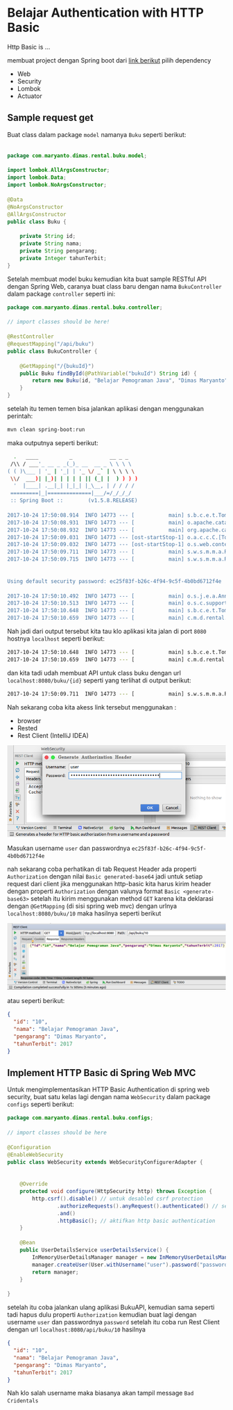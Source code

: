 # Belajar Authentication with HTTP Basic

Http Basic is ...


membuat project dengan Spring boot dari [link berikut](https://start.spring.io) pilih dependency

- Web
- Security
- Lombok
- Actuator

## Sample request get

Buat class dalam package `model` namanya `Buku` seperti berikut:

```java

package com.maryanto.dimas.rental.buku.model;

import lombok.AllArgsConstructor;
import lombok.Data;
import lombok.NoArgsConstructor;

@Data
@NoArgsConstructor
@AllArgsConstructor
public class Buku {

    private String id;
    private String nama;
    private String pengarang;
    private Integer tahunTerbit;
}
```

Setelah membuat model buku kemudian kita buat sample RESTful API dengan Spring Web, caranya buat class baru dengan nama `BukuController` dalam package `controller` seperti ini:

```java
package com.maryanto.dimas.rental.buku.controller;

// import classes should be here!

@RestController
@RequestMapping("/api/buku")
public class BukuController {

    @GetMapping("/{bukuId}")
    public Buku findById(@PathVariable("bukuId") String id) {
        return new Buku(id, "Belajar Pemograman Java", "Dimas Maryanto", 2017);
    }
}
``` 

setelah itu temen temen bisa jalankan aplikasi dengan menggunakan perintah:

```sh
mvn clean spring-boot:run
```

maka outputnya seperti berikut:

```sh
  .   ____          _            __ _ _
 /\\ / ___'_ __ _ _(_)_ __  __ _ \ \ \ \
( ( )\___ | '_ | '_| | '_ \/ _` | \ \ \ \
 \\/  ___)| |_)| | | | | || (_| |  ) ) ) )
  '  |____| .__|_| |_|_| |_\__, | / / / /
 =========|_|==============|___/=/_/_/_/
 :: Spring Boot ::        (v1.5.8.RELEASE)

2017-10-24 17:50:08.914  INFO 14773 --- [           main] s.b.c.e.t.TomcatEmbeddedServletContainer : Tomcat initialized with port(s): 8080 (http)
2017-10-24 17:50:08.931  INFO 14773 --- [           main] o.apache.catalina.core.StandardService   : Starting service [Tomcat]
2017-10-24 17:50:08.932  INFO 14773 --- [           main] org.apache.catalina.core.StandardEngine  : Starting Servlet Engine: Apache Tomcat/8.5.23
2017-10-24 17:50:09.031  INFO 14773 --- [ost-startStop-1] o.a.c.c.C.[Tomcat].[localhost].[/]       : Initializing Spring embedded WebApplicationContext
2017-10-24 17:50:09.032  INFO 14773 --- [ost-startStop-1] o.s.web.context.ContextLoader            : Root WebApplicationContext: initialization completed in 2963 ms
2017-10-24 17:50:09.711  INFO 14773 --- [           main] s.w.s.m.m.a.RequestMappingHandlerMapping : Mapped "{[/api/buku/{bukuId}],methods=[GET]}" onto public com.maryanto.dimas.rental.buku.model.Buku com.maryanto.dimas.rental.buku.controller.BukuController.findById(java.lang.String)
2017-10-24 17:50:09.715  INFO 14773 --- [           main] s.w.s.m.m.a.RequestMappingHandlerMapping : Mapped "{[/error],produces=[text/html]}" onto public org.springframework.web.servlet.ModelAndView org.springframework.boot.autoconfigure.web.BasicErrorController.errorHtml(javax.servlet.http.HttpServletRequest,javax.servlet.http.HttpServletResponse)


Using default security password: ec25f83f-b26c-4f94-9c5f-4b0bd6712f4e

2017-10-24 17:50:10.492  INFO 14773 --- [           main] o.s.j.e.a.AnnotationMBeanExporter        : Registering beans for JMX exposure on startup
2017-10-24 17:50:10.513  INFO 14773 --- [           main] o.s.c.support.DefaultLifecycleProcessor  : Starting beans in phase 0
2017-10-24 17:50:10.648  INFO 14773 --- [           main] s.b.c.e.t.TomcatEmbeddedServletContainer : Tomcat started on port(s): 8080 (http)
2017-10-24 17:50:10.659  INFO 14773 --- [           main] c.m.d.rental.buku.BukuApiApplication     : Started BukuApiApplication in 5.151 seconds (JVM running for 6.034)
```

Nah jadi dari output tersebut kita tau klo aplikasi kita jalan di port `8080` hostnya `localhost` seperti berikut:

```sh
2017-10-24 17:50:10.648  INFO 14773 --- [           main] s.b.c.e.t.TomcatEmbeddedServletContainer : Tomcat started on port(s): 8080 (http)
2017-10-24 17:50:10.659  INFO 14773 --- [           main] c.m.d.rental.buku.BukuApiApplication     : Started BukuApiApplication in 5.151 seconds (JVM running for 6.034)
```

dan kita tadi udah membuat API untuk class buku dengan url `localhost:8080/buku/{id}` seperti yang terlihat di output berikut:

```sh
2017-10-24 17:50:09.711  INFO 14773 --- [           main] s.w.s.m.m.a.RequestMappingHandlerMapping : Mapped "{[/api/buku/{bukuId}],methods=[GET]}" onto public com.maryanto.dimas.rental.buku.model.Buku com.maryanto.dimas.rental.buku.controller.BukuController.findById(java.lang.String)
```

Nah sekarang coba kita akess link tersebut menggunakan :

- browser
- Rested
- Rest Client (IntelliJ IDEA)

![Rest Client with auth](/docs/imgs/rest-auth.png)

Masukan username `user` dan passwordnya `ec25f83f-b26c-4f94-9c5f-4b0bd6712f4e`

nah sekarang coba perhatikan di tab Request Header ada properti `Authorization` dengan nilai `Basic generated-base64` jadi untuk setiap request dari client jika menggunakan http-basic kita harus kirim header dengan properti `Authorization` dengan valunya format `Basic <generate-base63>` setelah itu kirim menggunakan method `GET` karena kita deklarasi dengan `@GetMapping` (di sisi spring web mvc) dengan urlnya `localhost:8080/buku/10` maka hasilnya seperti berikut

![Rest client result](/docs/imgs/rest-client.png)

atau seperti berikut:

```json
{
  "id": "10",
  "nama": "Belajar Pemograman Java",
  "pengarang": "Dimas Maryanto",
  "tahunTerbit": 2017
}
```

## Implement HTTP Basic di Spring Web MVC

Untuk mengimplementasikan HTTP Basic Authentication di spring web security, buat satu kelas lagi dengan nama `WebSecurity` dalam package `configs` seperti berikut:

```java
package com.maryanto.dimas.rental.buku.configs;

// import classes should be here

@Configuration
@EnableWebSecurity
public class WebSecurity extends WebSecurityConfigurerAdapter {


    @Override
    protected void configure(HttpSecurity http) throws Exception {
        http.csrf().disable() // untuk desabled csrf protection
                .authorizeRequests().anyRequest().authenticated() // semua url harus login
                .and()
                .httpBasic(); // aktifkan http basic authentication
    }

    @Bean
    public UserDetailsService userDetailsService() {
        InMemoryUserDetailsManager manager = new InMemoryUserDetailsManager();
        manager.createUser(User.withUsername("user").password("password").roles("USER").build()); // membuat user dengan username `user` dan passwordnya `password`
        return manager;
    }

}
```

setelah itu coba jalankan ulang aplikasi BukuAPI, kemudian sama seperti tadi hapus dulu properti `Authorization` kemudian buat lagi dengan username `user` dan passwordnya `password` setelah itu coba run Rest Client dengan url `localhost:8080/api/buku/10` hasilnya 

```json
{
  "id": "10",
  "nama": "Belajar Pemograman Java",
  "pengarang": "Dimas Maryanto",
  "tahunTerbit": 2017
}
```

Nah klo salah username maka biasanya akan tampil message `Bad Cridentals`
